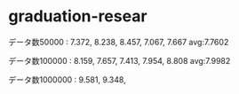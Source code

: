 # graduation-resear
データ数50000   : 7.372, 8.238, 8.457, 7.067, 7.667   avg:7.7602

データ数100000  : 8.159, 7.657, 7.413, 7.954, 8.808   avg:7.9982

データ数1000000 : 9.581, 9.348,